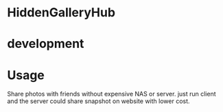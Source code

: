# HiddenGalleryHub


# development

# Usage
Share photos with friends without expensive NAS or server.
just run client and the server could share snapshot on website with lower cost.

